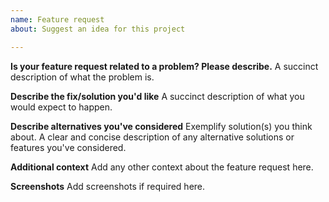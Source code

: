 ```yaml
---
name: Feature request
about: Suggest an idea for this project

---
```


**Is your feature request related to a problem? Please describe.**
A succinct description of what the problem is.

**Describe the fix/solution you'd like**
A succinct description of what you would expect to happen.

**Describe alternatives you've considered**
Exemplify solution(s) you think about.
A clear and concise description of any alternative solutions or features you've considered.

**Additional context**
Add any other context about the feature request here.

**Screenshots**
Add screenshots if required here.
